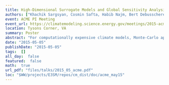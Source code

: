 ```yaml
---
title: High-Dimensional Surrogate Models and Global Sensitivity Analysis
authors: ["Khachik Sargsyan, Cosmin Safta, Habib Najm, Bert Debusschere, Daniel Ricciuto, Peter Thornton"]
event: ACME PI Meeting
event_url: https://climatemodeling.science.energy.gov/meetings/2015-acme-pi-meeting
location: Tysons Corner, VA
summary: Poster
abstract: "For computationally expensive climate models, Monte-Carlo approaches of exploring the input parameter space are often prohibitive due to slow convergence with respect to ensemble size. To alleviate this, we build inexpensive surrogates using uncertainty quantification (UQ) methods employing Polynomial Chaos (PC) expansions that approximate the input-output relationships using as few model evaluations as possible. However, when many uncertain input parameters are present, such UQ studies suffer from the curse of dimensionality. In particular, for 50-100 input parameters non-adaptive PC representations have infeasible numbers of basis terms. To this end, we develop and employ Weighted Iterative Bayesian Compressive Sensing to learn the most important input parameter relationships for efficient, sparse PC surrogate construction. The surrogates are employed for forward uncertainty propagation and variance-based sensitivity analysis, as well as to greatly accelerate statistical methods for parameter estimation, where one relies on observational data to estimate input parameters with quantified uncertainty.<br>Steady state sensitivity analysis with respect to 55 input parameters and 15 output QoIs representing 10-year average steady state values are performed for the boreal evergreen forest AmeriFlux site Niwot Ridge and the temperate boreal evergreen forest at Campbell river, CA with ACME v0. A sparse adaptive surrogate model is constructed using 10000 model simulations, followed by variance-based decomposition to rank input parameters and their joint contributions to the total output uncertainty. Results from the sensitivity analysis indicate that, e.g. for the AmeriFlux site, key model outputs are most sensitive to parameters controlling leaf and fine root nitrogen concentrations, as well as fine root allocation, leaf longevity, denitrification, and the temperature sensitivity of autotrophic respiration.<br>"
date: "2015-05-05"
publishDate: "2015-05-05"
tags:  []
all_day:  false
featured:  false
math:  true
url_pdf: "files/talks/2015_05_acme.pdf"
loc: "$WW/projects/E3SM/repos/cm_dist/doc/acme_may15"
---
```

